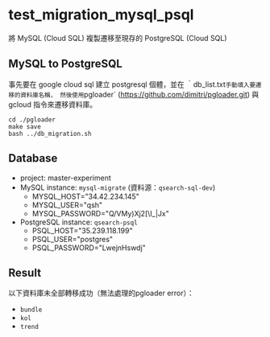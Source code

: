 # test_migration_mysql_psql
將 MySQL (Cloud SQL) 複製遷移至現存的 PostgreSQL (Cloud SQL)

## MySQL to PostgreSQL
事先要在 google cloud sql 建立 postgresql 個體，並在 ｀db_list.txt` 手動填入要遷移的資料庫名稱，
然後使用 `pgloader` (https://github.com/dimitri/pgloader.git) 與 gcloud 指令來遷移資料庫。
```
cd ./pgloader
make save
bash ../db_migration.sh
```

## Database
- project: master-experiment
- MySQL instance: `mysql-migrate` (資料源：`qsearch-sql-dev`)
  - MYSQL_HOST="34.42.234.145"
  - MYSQL_USER="qsh"
  - MYSQL_PASSWORD="Q/VMy)Xj2[\I_|Jx"
- PostgreSQL instance: `qsearch-psql`
  - PSQL_HOST="35.239.118.199"
  - PSQL_USER="postgres"
  - PSQL_PASSWORD="LwejnHswdj"


## Result
以下資料庫未全部轉移成功（無法處理的pgloader error）：
- `bundle`
- `kol`
- `trend`